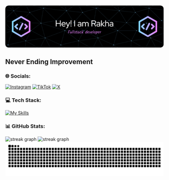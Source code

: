 ![Muhammad Rakha](img/github-header-image.png)

## Never Ending Improvement

### 🌐 Socials:

[![Instagram](https://img.shields.io/badge/Instagram-%23E4405F.svg?logo=Instagram&logoColor=white)](https://instagram.com/rakha.tech) [![TikTok](https://img.shields.io/badge/TikTok-%23000000.svg?logo=TikTok&logoColor=white)](https://tiktok.com/@rakha.tech) [![X](https://img.shields.io/badge/X-black.svg?logo=X&logoColor=white)](https://x.com/rakha77_)

### 💻 Tech Stack:

[![My Skills](https://skillicons.dev/icons?i=html,css,js,tailwind,git,nodejs,java,firebase,figma,discordjs&perline=5)](https://skillicons.dev)

### 📊 GitHub Stats:

<div align="left">
  <img src="https://streak-stats.demolab.com?user=rakha-tech&locale=en&mode=daily&theme=dracula&hide_border=false&border_radius=5&order=3" alt="streak graph"  />
  <img src="https://github-readme-stats.vercel.app/api/top-langs/?username=rakha-tech&locale=en&mode=daily&theme=dracula&hide_border=false&border_radius=5&order=3" alt="streak graph"  />
</div>

<img src="https://raw.githubusercontent.com/rakha-tech/rakha-tech/output/snake.svg" alt="Snake animation" />
